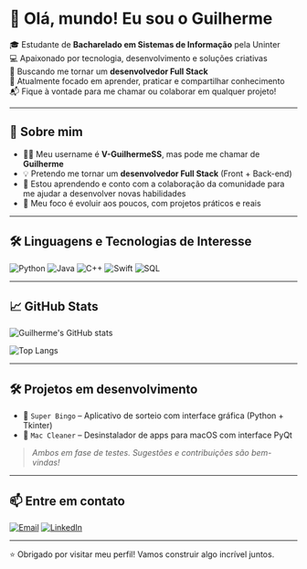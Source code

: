 # 👋 Olá, mundo! Eu sou o Guilherme

🎓 Estudante de **Bacharelado em Sistemas de Informação** pela Uninter  
💻 Apaixonado por tecnologia, desenvolvimento e soluções criativas  
🔧 Buscando me tornar um **desenvolvedor Full Stack**  
🌱 Atualmente focado em aprender, praticar e compartilhar conhecimento  
📬 Fique à vontade para me chamar ou colaborar em qualquer projeto!

---

## 🚀 Sobre mim

- 👨‍💻 Meu username é **V-GuilhermeSS**, mas pode me chamar de **Guilherme**
- 💡 Pretendo me tornar um **desenvolvedor Full Stack** (Front + Back-end)
- 🤝 Estou aprendendo e conto com a colaboração da comunidade para me ajudar a desenvolver novas habilidades
- 🎯 Meu foco é evoluir aos poucos, com projetos práticos e reais

---

## 🛠️ Linguagens e Tecnologias de Interesse

![Python](https://img.shields.io/badge/-Python-3776AB?style=flat&logo=python&logoColor=white)
![Java](https://img.shields.io/badge/-Java-007396?style=flat&logo=java&logoColor=white)
![C++](https://img.shields.io/badge/-C++-00599C?style=flat&logo=c%2B%2B&logoColor=white)
![Swift](https://img.shields.io/badge/-Swift-FA7343?style=flat&logo=swift&logoColor=white)
![SQL](https://img.shields.io/badge/-SQL-4479A1?style=flat&logo=mysql&logoColor=white)

---

## 📈 GitHub Stats

![Guilherme's GitHub stats](https://github-readme-stats.vercel.app/api?username=V-GuilhermeSS&show_icons=true&theme=tokyonight)

![Top Langs](https://github-readme-stats.vercel.app/api/top-langs/?username=V-GuilhermeSS&layout=compact&theme=tokyonight)

---

## 🛠️ Projetos em desenvolvimento

- 🎲 `Super Bingo` – Aplicativo de sorteio com interface gráfica (Python + Tkinter)  
- 🧹 `Mac Cleaner` – Desinstalador de apps para macOS com interface PyQt  
> *Ambos em fase de testes. Sugestões e contribuições são bem-vindas!*

---

## 📫 Entre em contato

[![Email](https://img.shields.io/badge/-Email-D14836?style=flat&logo=gmail&logoColor=white)](mailto:seuemail@gmail.com)
[![LinkedIn](https://img.shields.io/badge/-LinkedIn-0A66C2?style=flat&logo=linkedin&logoColor=white)](https://www.linkedin.com/in/seu-linkedin)

---

⭐ Obrigado por visitar meu perfil! Vamos construir algo incrível juntos.  
